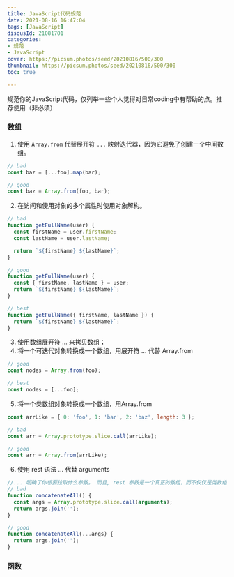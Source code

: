 ```yaml
---
title: JavaScript代码规范
date: 2021-08-16 16:47:04
tags: [JavaScript]
disqusId: 21081701
categories: 
- 规范
- JavaScript
cover: https://picsum.photos/seed/20210816/500/300
thumbnail: https://picsum.photos/seed/20210816/500/300
toc: true

---
```

规范你的JavaScript代码，仅列举一些个人觉得对日常coding中有帮助的点。推荐使用（非必须）
<!-- more -->


### 数组
1. 使用 `Array.from` 代替展开符 `...` 映射迭代器，因为它避免了创建一个中间数组。
```js
// bad
const baz = [...foo].map(bar);

// good
const baz = Array.from(foo, bar);
```
2. 在访问和使用对象的多个属性时使用对象解构。
```js
// bad
function getFullName(user) {
  const firstName = user.firstName;
  const lastName = user.lastName;

  return `${firstName} ${lastName}`;
}

// good
function getFullName(user) {
  const { firstName, lastName } = user;
  return `${firstName} ${lastName}`;
}

// best
function getFullName({ firstName, lastName }) {
  return `${firstName} ${lastName}`;
}
```

3. 使用数组展开符 ... 来拷贝数组；
4. 将一个可迭代对象转换成一个数组，用展开符 ... 代替 Array.from
```js
// good
const nodes = Array.from(foo);

// best
const nodes = [...foo];
```
5. 将一个类数组对象转换成一个数组，用Array.from
```js
const arrLike = { 0: 'foo', 1: 'bar', 2: 'baz', length: 3 };

// bad
const arr = Array.prototype.slice.call(arrLike);

// good
const arr = Array.from(arrLike);
```
6. 使用 rest 语法 ... 代替 arguments
```js
//... 明确了你想要拉取什么参数。 而且, rest 参数是一个真正的数组，而不仅仅是类数组的 arguments
// bad
function concatenateAll() {
  const args = Array.prototype.slice.call(arguments);
  return args.join('');
}

// good
function concatenateAll(...args) {
  return args.join('');
}
```

### 函数
